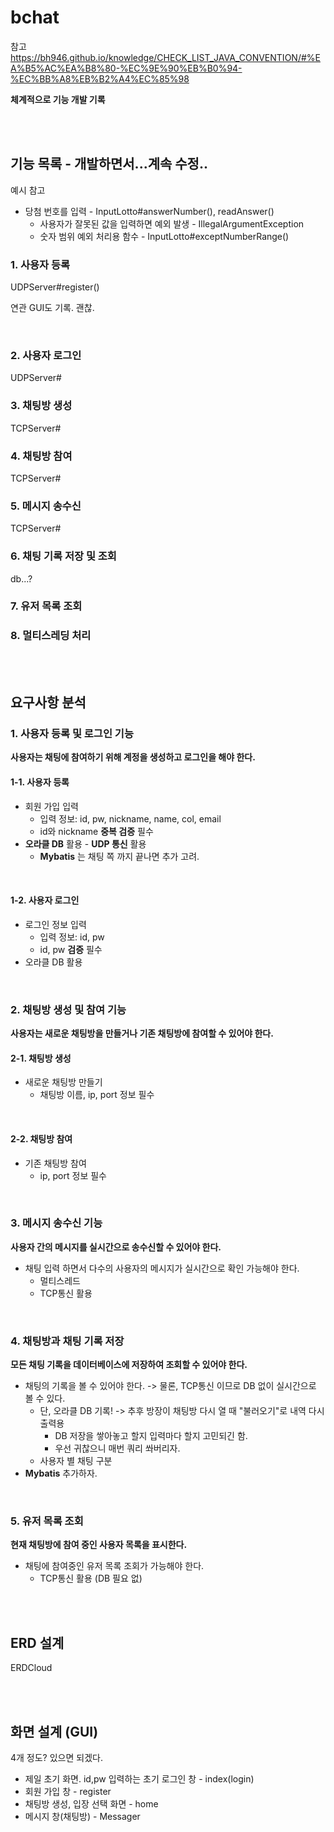 # bchat

참고 https://bh946.github.io/knowledge/CHECK_LIST_JAVA_CONVENTION/#%EA%B5%AC%EA%B8%80-%EC%9E%90%EB%B0%94-%EC%BB%A8%EB%B2%A4%EC%85%98

**체계적으로 기능 개발 기록**

<br><br>

## 기능 목록 - 개발하면서...계속 수정..

예시 참고

- 당첨 번호를 입력 - InputLotto#answerNumber(), readAnswer()
  - 사용자가 잘못된 값을 입력하면 예외 발생 - IllegalArgumentException
  - 숫자 범위 예외 처리용 함수 - InputLotto#exceptNumberRange()

### 1. 사용자 등록

UDPServer#register()

연관 GUI도 기록. 괜찮.

<br>

### 2. 사용자 로그인

UDPServer#

### 3. 채팅방 생성

TCPServer#

### 4. 채팅방 참여

TCPServer#

### 5. 메시지 송수신

TCPServer#

### 6. 채팅 기록 저장 및 조회

db...?

### 7. 유저 목록 조회

### 8. 멀티스레딩 처리

<br><br>

## 요구사항 분석

### 1. 사용자 등록 및 로그인 기능

**사용자는 채팅에 참여하기 위해 계정을 생성하고 로그인을 해야 한다.**

#### 1-1. 사용자 등록

- 회원 가입 입력
  - 입력 정보: id, pw, nickname, name, col, email
  - id와 nickname **중복 검증** 필수
- **오라클 DB** 활용 - **UDP 통신** 활용
  - **Mybatis** 는 채팅 쪽 까지 끝나면 추가 고려.


<br>

#### 1-2. 사용자 로그인

- 로그인 정보 입력
  - 입력 정보: id, pw
  - id, pw **검증** 필수
- 오라클 DB 활용

<br>

### 2. 채팅방 생성 및 참여 기능

**사용자는 새로운 채팅방을 만들거나 기존 채팅방에 참여할 수 있어야 한다.**

#### 2-1. 채팅방 생성

- 새로운 채팅방 만들기
  - 채팅방 이름, ip, port 정보 필수

<br>

#### 2-2. 채팅방 참여

- 기존 채팅방 참여
  - ip, port 정보 필수

<br>

### 3. 메시지 송수신 기능

**사용자 간의 메시지를 실시간으로 송수신할 수 있어야 한다.**

- 채팅 입력 하면서 다수의 사용자의 메시지가 실시간으로 확인 가능해야 한다.
  - 멀티스레드
  - TCP통신 활용

<br>

### 4. 채팅방과 채팅 기록 저장

**모든 채팅 기록을 데이터베이스에 저장하여 조회할 수 있어야 한다.**

- 채팅의 기록을 볼 수 있어야 한다. -> 물론, TCP통신 이므로 DB 없이 실시간으로 볼 수 있다.
  - 단, 오라클 DB 기록! -> 추후 방장이 채팅방 다시 열 때 "불러오기"로 내역 다시 출력용
    - DB 저장을 쌓아놓고 할지 입력마다 할지 고민되긴 함.
    - 우선 귀찮으니 매번 쿼리 쏴버리자.
  - 사용자 별 채팅 구분
- **Mybatis** 추가하자.

<br>

### 5. 유저 목록 조회

**현재 채팅방에 참여 중인 사용자 목록을 표시한다.**

- 채팅에 참여중인 유저 목록 조회가 가능해야 한다.
  - TCP통신 활용 (DB 필요 없)

<br><br>

## ERD 설계

ERDCloud

<br><br>

## 화면 설계 (GUI)

4개 정도? 있으면 되겠다.

- 제일 초기 화면. id,pw 입력하는 초기 로그인 창 - index(login)
- 회원 가입 창 - register
- 채팅방 생성, 입장 선택 화면 - home
- 메시지 창(채팅방) - Messager

